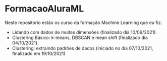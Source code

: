 # FormacaoAluraML

Neste repositório estão os curso da formação Machine Learning que eu fiz.

* Lidando com dados de muitas dimensões (finalizado dia 10/09/2021).
* Clustering Básico: k-means, DBSCAN e mean shift (finalizado dia 04/10/2021).
* Clustering: extraindo padrões de dados (iniciado no dia 07/10/2021, finalizado em 19/10/2021)
